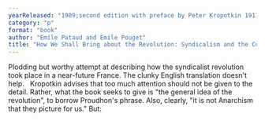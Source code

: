 ```yaml
---
yearReleased: "1909;second edition with preface by Peter Kropotkin 1911; original titleComment nous ferons la Révolution"
category: "p"
format: "book"
author: "Emile Pataud and Emile Pouget"
title: "How We Shall Bring about the Revolution: Syndicalism and the Co-operativeCommonwealth"
---
```

Plodding but worthy  attempt at describing how the syndicalist revolution took place in a near-future  France. The clunky English translation doesn't help.
 
Kropotkin advises that too much attention should not be given to the detail.  Rather, what the book seeks to give is "the general idea of the revolution", to  borrow Proudhon's phrase. Also, clearly, "it is not Anarchism that they picture  for us." But: